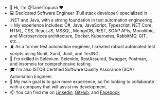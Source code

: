 - 👋 Hi, I’m @TarielTopuria ❤️
- 💻 Dedicated Software Engineer (Full stack developer) specialized in .NET and Java, with a strong foundation in test automation engineering.
- 💡 My experience includes: C#, Java, JavaScript, Typescript, NET Core, HTML, CSS, React.JS, MSSQL, MongoDB, REST, SOAP APIs, Monolithic, and Microservices architecture, Docker, Kubernetes, RabbitMQ, GIT, etc...
- 🪲 As a former test automation engineer, I created robust automated test scripts using Nunit, Xunit, Junit, and TestNG.
- 👀 I'm skilled in Selenium, Selenide, RestAssured, Swagger, Postman, and Insomnia for comprehensive testing.
- 🎓 I’m also ISTQB Certified Software Quality Assurance (SQA) Automation Engineer.
- 🚀 My main goal is to gain more experience, so I’m looking to collaborate with a company that will assist my development.
- 📫 You can find me on <a href="https://www.linkedin.com/in/tato-topuria-495892170/" target="_blank">Linkedin<a>, <a href="https://github.com/TarielTopuria" target="_blank">GitHub</a>, and <a href="https://www.facebook.com/profile.php?id=100014029364460" target="_blank">Facebook</a>
